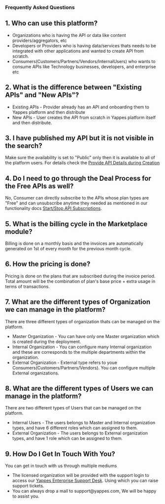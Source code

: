 





### 





### Frequently Asked Questions













## 1. Who can use this platform?





-   Organizations who is having the API or data like content
    providers/aggregators, etc
-   Developers or Providers who is having data/services thats needs to
    be integrated with other applications and wanted to create API from
    scratch.
-   Consumers(Customers/Partners/Vendors/InternalUsers) who wants to
    consume APIs like Technology businesses, developers, and enterprise
    etc





## 2. What is the difference between \"Existing APIs\" and \"New APIs\"?





-   Existing APIs - Provider already has an API and onboarding them to
    Yappes platform and then distribute
-   New APIs - User creates the API from scratch in Yappes platform
    itself and then distribute.





## 3. I have published my API but it is not visible in the search?





Make sure the availability is set to \"Public\" only then it is
available to all of the platform users. For details check the [Provide
API Details during Creation](apidetails)





## 4. Do I need to go through the Deal Process for the Free APIs as well?





No, Consumer can directly subscribe to the APIs whose plan types are
\"Free\" and can unsubscribe anytime they needed as mentioned in our
functionality docs [Start/Stop API
Subscriptions](startStopSubscription).





## 5. What is the billing cycle in the Marketplace module?





Billing is done on a monthly basis and the invoices are automatically
generated on 1st of every month for the previous month cycle.





## 6. How the pricing is done?





Pricing is done on the plans that are subscribed during the invoice
period. Total amount will be the combination of plan's base price +
extra usage in terms of transactions.





## 7. What are the different types of Organization we can manage in the platform?





There are three different types of organization thats can be managed on
the platform.

-   Master Organization - You can have only one Master organization
    which is created during the deployment.
-   Internal Organization - You can configure many Internal organization
    and these are corresponds to the multiple departments within the
    organization.
-   External Organization - External type refers to youe
    Consumers(Customers/Partners/Vendors). You can configure multiple
    External organizations.





## 8. What are the different types of Users we can manage in the platform?





There are two different types of Users that can be managed on the
platform.

-   Internal Users - The users belongs to Master and Internal
    organization types, and have 6 different roles which can assigned to
    them.
-   External Organization - The users belongs to External organization
    types, and have 1 role which can be assigned to them.





## 9. How Do I Get In Touch With You?





You can get in touch with us through multiple mediums

-   The licensed organization will be provided with the support login to
    access our [Yappes Enterprise Support
    Desk](https://support.yappes.com). Using which you can raise support
    tickets.
-   You can always drop a mail to support\@yappes.com, We will be happy
    to assist you.











